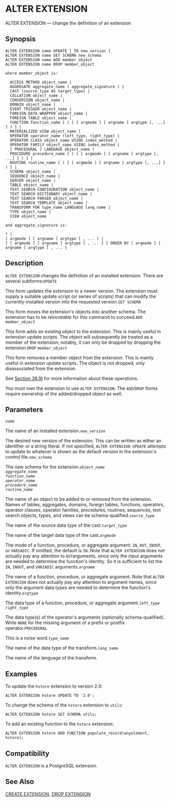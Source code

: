# ALTER EXTENSION

ALTER EXTENSION — change the definition of an extension

## Synopsis

```text
ALTER EXTENSION name UPDATE [ TO new_version ]
ALTER EXTENSION name SET SCHEMA new_schema
ALTER EXTENSION name ADD member_object
ALTER EXTENSION name DROP member_object

where member_object is:

  ACCESS METHOD object_name |
  AGGREGATE aggregate_name ( aggregate_signature ) |
  CAST (source_type AS target_type) |
  COLLATION object_name |
  CONVERSION object_name |
  DOMAIN object_name |
  EVENT TRIGGER object_name |
  FOREIGN DATA WRAPPER object_name |
  FOREIGN TABLE object_name |
  FUNCTION function_name [ ( [ [ argmode ] [ argname ] argtype [, ...] ] ) ] |
  MATERIALIZED VIEW object_name |
  OPERATOR operator_name (left_type, right_type) |
  OPERATOR CLASS object_name USING index_method |
  OPERATOR FAMILY object_name USING index_method |
  [ PROCEDURAL ] LANGUAGE object_name |
  PROCEDURE procedure_name [ ( [ [ argmode ] [ argname ] argtype [, ...] ] ) ] |
  ROUTINE routine_name [ ( [ [ argmode ] [ argname ] argtype [, ...] ] ) ] |
  SCHEMA object_name |
  SEQUENCE object_name |
  SERVER object_name |
  TABLE object_name |
  TEXT SEARCH CONFIGURATION object_name |
  TEXT SEARCH DICTIONARY object_name |
  TEXT SEARCH PARSER object_name |
  TEXT SEARCH TEMPLATE object_name |
  TRANSFORM FOR type_name LANGUAGE lang_name |
  TYPE object_name |
  VIEW object_name

and aggregate_signature is:

* |
[ argmode ] [ argname ] argtype [ , ... ] |
[ [ argmode ] [ argname ] argtype [ , ... ] ] ORDER BY [ argmode ] [ argname ] argtype [ , ... ]
```

## Description

`ALTER EXTENSION` changes the definition of an installed extension. There are several subforms:`UPDATE`

This form updates the extension to a newer version. The extension must supply a suitable update script \(or series of scripts\) that can modify the currently-installed version into the requested version.`SET SCHEMA`

This form moves the extension's objects into another schema. The extension has to be _relocatable_ for this command to succeed.`ADD` _`member_object`_

This form adds an existing object to the extension. This is mainly useful in extension update scripts. The object will subsequently be treated as a member of the extension; notably, it can only be dropped by dropping the extension.`DROP` _`member_object`_

This form removes a member object from the extension. This is mainly useful in extension update scripts. The object is not dropped, only disassociated from the extension.

See [Section 38.16](https://www.postgresql.org/docs/11/extend-extensions.html) for more information about these operations.

You must own the extension to use `ALTER EXTENSION`. The `ADD`/`DROP` forms require ownership of the added/dropped object as well.

## Parameters

_`name`_

The name of an installed extension._`new_version`_

The desired new version of the extension. This can be written as either an identifier or a string literal. If not specified, `ALTER EXTENSION UPDATE` attempts to update to whatever is shown as the default version in the extension's control file._`new_schema`_

The new schema for the extension._`object_name`_  
_`aggregate_name`_  
_`function_name`_  
_`operator_name`_  
_`procedure_name`_  
_`routine_name`_

The name of an object to be added to or removed from the extension. Names of tables, aggregates, domains, foreign tables, functions, operators, operator classes, operator families, procedures, routines, sequences, text search objects, types, and views can be schema-qualified._`source_type`_

The name of the source data type of the cast._`target_type`_

The name of the target data type of the cast._`argmode`_

The mode of a function, procedure, or aggregate argument: `IN`, `OUT`, `INOUT`, or `VARIADIC`. If omitted, the default is `IN`. Note that `ALTER EXTENSION` does not actually pay any attention to `OUT`arguments, since only the input arguments are needed to determine the function's identity. So it is sufficient to list the `IN`, `INOUT`, and `VARIADIC` arguments._`argname`_

The name of a function, procedure, or aggregate argument. Note that `ALTER EXTENSION` does not actually pay any attention to argument names, since only the argument data types are needed to determine the function's identity._`argtype`_

The data type of a function, procedure, or aggregate argument._`left_type`_  
_`right_type`_

The data type\(s\) of the operator's arguments \(optionally schema-qualified\). Write `NONE` for the missing argument of a prefix or postfix operator.`PROCEDURAL`

This is a noise word._`type_name`_

The name of the data type of the transform._`lang_name`_

The name of the language of the transform.

## Examples

To update the `hstore` extension to version 2.0:

```text
ALTER EXTENSION hstore UPDATE TO '2.0';
```

To change the schema of the `hstore` extension to `utils`:

```text
ALTER EXTENSION hstore SET SCHEMA utils;
```

To add an existing function to the `hstore` extension:

```text
ALTER EXTENSION hstore ADD FUNCTION populate_record(anyelement, hstore);
```

## Compatibility

`ALTER EXTENSION` is a PostgreSQL extension.

## See Also

[CREATE EXTENSION](create-extension.md), [DROP EXTENSION](drop-extension.md)

